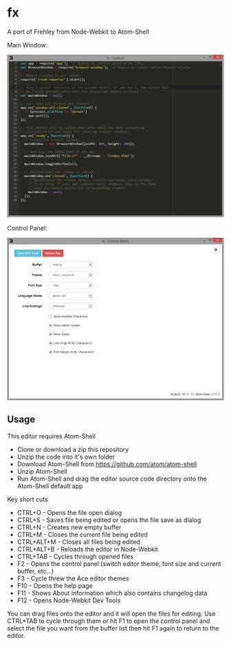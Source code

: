 fx
==

A port of Frehley from Node-Webkit to Atom-Shell

Main Window:

<img src="screenshots/fx.png" alt="main window" />

Control Panel:

<img src="screenshots/fx-control-panel.png" alt="control panel" />

## Usage

This editor requires Atom-Shell

- Clone or download a zip this repository
- Unzip the code into it's own folder
- Download Atom-Shell from https://github.com/atom/atom-shell
- Unzip Atom-Shell
- Run Atom-Shell and drag the editor source code directory onto the Atom-Shell default app

Key short cuts

- CTRL+O - Opens the file open dialog
- CTRL+S - Saves file being edited or opens the file save as dialog
- CTRL+N - Creates new empty buffer
- CTRL+M - Closes the current file being edited
- CTRL+ALT+M - Closes all files being edited
- CTRL+ALT+B - Reloads the editor in Node-Webkit
- CTRL+TAB - Cycles through opened files
- F2 - Opens the control panel (switch editor theme, font size and current buffer, etc...)
- F3 - Cycle threw the Ace editor themes 
- F10 - Opens the help page
- F11 - Shows About information which also contains changelog data
- F12 - Opens Node-Webkit Dev Tools

You can drag files onto the editor and it will open the files for editing. Use CTRL+TAB to cycle through
them or hit F1 to open the control panel and select the file you want from the buffer list then hit F1 again
to return to the editor. 
